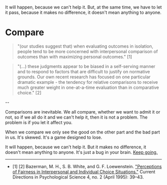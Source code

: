 It will happen, because we can't help it. But, at the same time, we have to let it pass, because it makes no difference, it doesn't mean anything to anyone.
# Compare

> "(our studies suggest that) when evaluating outcomes in isolation, people tend to be more concerned with interpersonal comparison of outcomes than with maximizing personal outcomes." [1]

> "(...) these judgments appear to be biased in a self-serving manner and to respond to factors that are difficult to justify on normative grounds. Our own recent research has focused on one particular dramatic example - the tendency for relative comparisons to receive much greater weight in one-at-a-time evaluation than in comparative choice." [2]

--

Comparisons are inevitable. We all compare, whether we want to admit it or not, so if we all do it and we can't help it, then it is not a problem. The problem is if you let it affect you. 

When we compare we only see the good on the other part and the bad part in us. It's skewed. It's a game designed to lose. 

It will happen, because we can't help it. But it makes no difference, it doesn't mean anything to anyone. It's just a bug in your brain. <a href="https://altocode.nl/blog/trajectory" target="_blank">Keep going.</a>  

---

- [1] [2] Bazerman, M. H., S. B. White, and G. F. Loewenstein. <a href="https://www.hbs.edu/faculty/Pages/item.aspx?num=3065" target="_blank">"Perceptions of Fairness in Interpersonal and Individual Choice Situations."</a> Current Directions in Psychological Science 4, no. 2 (April 1995): 39–43.

